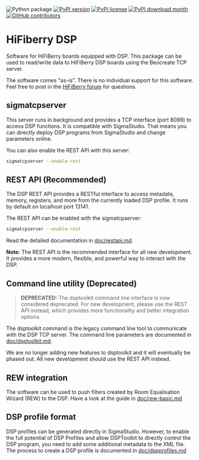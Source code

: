 ![Python package](https://github.com/hifiberry/hifiberry-dsp/workflows/Python%20package/badge.svg)
[![PyPI version](https://badge.fury.io/py/hifiberrydsp.svg)](https://badge.fury.io/py/hifiberrydsp)
[![PyPI license](https://img.shields.io/pypi/l/ansicolortags.svg)](https://pypi.python.org/pypi/hifiberrydsp/)
[![PyPI download month](https://img.shields.io/pypi/dm/hifiberrydsp.svg)](https://pypi.python.org/pypi/hifiberrydsp/)
[![GitHub contributors](https://img.shields.io/github/contributors/hifiberry/hifiberry-dsp.svg)](https://gitHub.com/hifiberry/hifiberry-dsp/graphs/contributors/)

# HiFiberry DSP

Software for HiFiBerry boards equipped with DSP. This package can be 
used to read/write data to HiFiBerry DSP boards using the Beocreate TCP 
server.

The software comes "as-is". There is no individual support for this software. Feel free to post in the [HiFiBerry forum](https://support.hifiberry.com/hc/en-us/community/topics/115000377385-DSP-boards-and-Beocreate) for questions. 

## sigmatcpserver

This server runs in background and provides a TCP interface (port 8089) 
to access DSP functions. It is compatible with SigmaStudio. That means 
you can directly deploy DSP programs from SigmaStudio and change 
parameters online.

You can also enable the REST API with this server:

```bash
sigmatcpserver --enable-rest
```

## REST API (Recommended)

The DSP REST API provides a RESTful interface to access metadata, memory, registers, and more from the currently loaded DSP profile. It runs by default on localhost port 13141.

The REST API can be enabled with the sigmatcpserver:

```bash
sigmatcpserver --enable-rest
```

Read the detailed documentation in [doc/restapi.md](/doc/restapi.md).

**Note:** The REST API is the recommended interface for all new development. It provides a more modern, flexible, and powerful way to interact with the DSP.

## Command line utility (Deprecated)

> **DEPRECATED:** The dsptoolkit command line interface is now considered deprecated. For new development, please use the REST API instead, which provides more functionality and better integration options.

The dsptoolkit command is the legacy command line tool to communicate 
with the DSP TCP server. The command line parameters are documented
in [doc/dsptoolkit.md](doc/dsptoolkit.md).

We are no longer adding new features to dsptoolkit and it will eventually be phased out. All new development should use the REST API instead.

## REW integration

The software can be used to push filters created by Room Equalisation 
Wizard (REW) to the DSP.
Have a look at the guide in [doc/rew-basic.md](doc/rew-basics.md)

## DSP profile format

DSP profiles can be generated directly in SigmaStudio. However, to 
enable the full potential of DSP Profiles and allow DSPToolkit to 
directly control the DSP program, you need to add some additional 
metadata to the XML file.
The process to create a DSP profile is documented in [doc/dspprofiles.md](/doc/dspprofiles.md)

